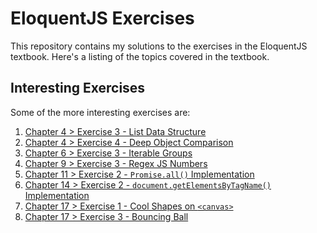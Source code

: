 # EloquentJS Exercises
This repository contains my solutions to the exercises in the EloquentJS textbook. Here's a listing of the topics covered in the textbook.

## Interesting Exercises
Some of the more interesting exercises are: 

1. [Chapter 4 > Exercise 3 - List Data Structure](Chapter4/exercise3.html)
2. [Chapter 4 > Exercise 4 - Deep Object Comparison](Chapter4/exercise4.html)
3. [Chapter 6 > Exercise 3 - Iterable Groups](Chapter6/exercise3.html)
4. [Chapter 9 > Exercise 3 - Regex JS Numbers](Chapter9/exercise3.html)
5. [Chapter 11 > Exercise 2 - `Promise.all()` Implementation](Chapter11/exercise2.html)
6. [Chapter 14 > Exercise 2 - `document.getElementsByTagName()` Implementation](Chapter14/exercise2.html)
7. [Chapter 17 > Exercise 1 - Cool Shapes on `<canvas>`](Chapter17/exercise1.html)
8. [Chapter 17 > Exercise 3 - Bouncing Ball](Chapter17/exercise3.html)
